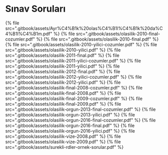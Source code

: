 # Sınav Soruları

<!--Index-->

{% file src=".gitbook/assets/Ayr%C4%B1k%20olas%C4%B1l%C4%B1k%20da%C4%B1l%C4%B1m.pdf" %}
{% file src=".gitbook/assets/olasilik-2010-final-cozumler.pdf" %}
{% file src=".gitbook/assets/olasilik-2010-final.pdf" %}
{% file src=".gitbook/assets/olasilik-2010-yilici-cozumler.pdf" %}
{% file src=".gitbook/assets/olasilik-2010-yilici.pdf" %}
{% file src=".gitbook/assets/olasilik-2011-final.pdf" %}
{% file src=".gitbook/assets/olasilik-2011-yilici-cozumler.pdf" %}
{% file src=".gitbook/assets/olasilik-2011-yilici.pdf" %}
{% file src=".gitbook/assets/olasilik-2012-final.pdf" %}
{% file src=".gitbook/assets/olasilik-2012-yilici-cozumler.pdf" %}
{% file src=".gitbook/assets/olasilik-2012-yilici.pdf" %}
{% file src=".gitbook/assets/olasilik-final-2008-cozumler.pdf" %}
{% file src=".gitbook/assets/olasilik-final-2008.pdf" %}
{% file src=".gitbook/assets/olasilik-final-2009-cozumler.pdf" %}
{% file src=".gitbook/assets/olasilik-final-2009.pdf" %}
{% file src=".gitbook/assets/olasilik-orgun-2013-final-cozumler.pdf" %}
{% file src=".gitbook/assets/olasilik-orgun-2013-yilici.pdf" %}
{% file src=".gitbook/assets/olasilik-orgun-2016-final-cozumler.pdf" %}
{% file src=".gitbook/assets/olasilik-orgun-2016-final.pdf" %}
{% file src=".gitbook/assets/olasilik-orgun-2016-yilici.pdf" %}
{% file src=".gitbook/assets/olasilik-vize-2008.pdf" %}
{% file src=".gitbook/assets/olasilik-vize-2009.pdf" %}
{% file src=".gitbook/assets/surekli-rdler-ornek-sorular.pdf" %}

<!--Index-->
